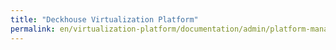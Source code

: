 ```yaml
---
title: "Deckhouse Virtualization Platform"
permalink: en/virtualization-platform/documentation/admin/platform-management/traffic-control/egress.html
---
```

